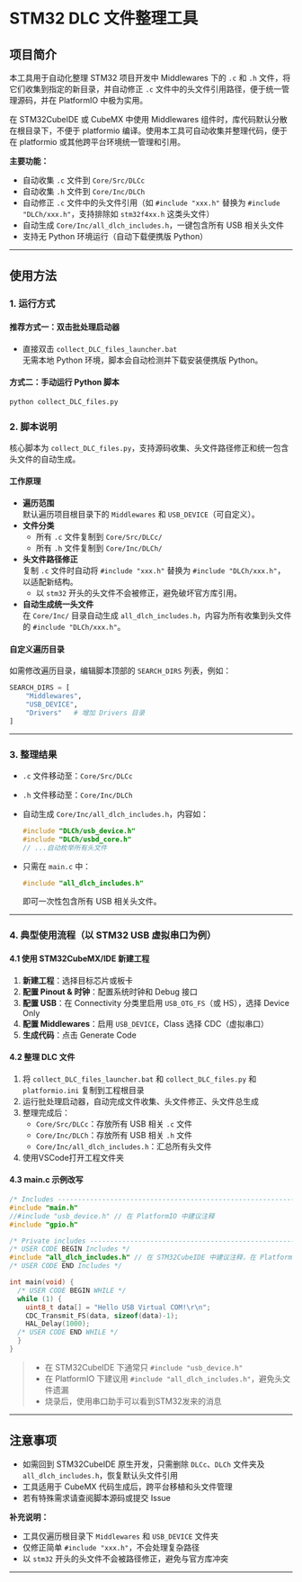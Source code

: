 # STM32 DLC 文件整理工具

## 项目简介

本工具用于自动化整理 STM32 项目开发中 Middlewares 下的 `.c` 和 `.h` 文件，将它们收集到指定的新目录，并自动修正 `.c` 文件中的头文件引用路径，便于统一管理源码，并在 PlatformIO 中极为实用。

在 STM32CubeIDE 或 CubeMX 中使用 Middlewares 组件时，库代码默认分散在根目录下，不便于 platformio 编译。使用本工具可自动收集并整理代码，便于在 platformio 或其他跨平台环境统一管理和引用。

**主要功能：**
- 自动收集 `.c` 文件到 `Core/Src/DLCc`
- 自动收集 `.h` 文件到 `Core/Inc/DLCh`
- 自动修正 `.c` 文件中的头文件引用（如 `#include "xxx.h"` 替换为 `#include "DLCh/xxx.h"`，支持排除如 `stm32f4xx.h` 这类头文件）
- 自动生成 `Core/Inc/all_dlch_includes.h`，一键包含所有 USB 相关头文件
- 支持无 Python 环境运行（自动下载便携版 Python）

---

## 使用方法

### 1. 运行方式

#### 推荐方式一：双击批处理启动器

- 直接双击 `collect_DLC_files_launcher.bat`  
  无需本地 Python 环境，脚本会自动检测并下载安装便携版 Python。

#### 方式二：手动运行 Python 脚本

```bash
python collect_DLC_files.py
```

### 2. 脚本说明

核心脚本为 `collect_DLC_files.py`，支持源码收集、头文件路径修正和统一包含头文件的自动生成。

#### 工作原理

- **遍历范围**  
  默认遍历项目根目录下的 `Middlewares` 和 `USB_DEVICE`（可自定义）。
- **文件分类**  
  - 所有 `.c` 文件复制到 `Core/Src/DLCc/`
  - 所有 `.h` 文件复制到 `Core/Inc/DLCh/`
- **头文件路径修正**  
  复制 `.c` 文件时自动将 `#include "xxx.h"` 替换为 `#include "DLCh/xxx.h"`，以适配新结构。
  - 以 `stm32` 开头的头文件不会被修正，避免破坏官方库引用。
- **自动生成统一头文件**  
  在 `Core/Inc/` 目录自动生成 `all_dlch_includes.h`，内容为所有收集到头文件的 `#include "DLCh/xxx.h"`。

#### 自定义遍历目录

如需修改遍历目录，编辑脚本顶部的 `SEARCH_DIRS` 列表，例如：

```python
SEARCH_DIRS = [
    "Middlewares",
    "USB_DEVICE",
    "Drivers"   # 增加 Drivers 目录
]
```

---

### 3. 整理结果

- `.c` 文件移动至：`Core/Src/DLCc`
- `.h` 文件移动至：`Core/Inc/DLCh`
- 自动生成 `Core/Inc/all_dlch_includes.h`，内容如：

  ```c
  #include "DLCh/usb_device.h"
  #include "DLCh/usbd_core.h"
  // ...自动枚举所有头文件
  ```

- 只需在 `main.c` 中：

  ```c
  #include "all_dlch_includes.h"
  ```

  即可一次性包含所有 USB 相关头文件。

---

### 4. 典型使用流程（以 STM32 USB 虚拟串口为例）

#### 4.1 使用 STM32CubeMX/IDE 新建工程

1. **新建工程**：选择目标芯片或板卡
2. **配置 Pinout & 时钟**：配置系统时钟和 Debug 接口
3. **配置 USB**：在 Connectivity 分类里启用 `USB_OTG_FS`（或 HS），选择 Device Only
4. **配置 Middlewares**：启用 `USB_DEVICE`，Class 选择 CDC（虚拟串口）
5. **生成代码**：点击 Generate Code

#### 4.2 整理 DLC 文件

1. 将 `collect_DLC_files_launcher.bat` 和 `collect_DLC_files.py` 和 `platformio.ini` 复制到工程根目录
2. 运行批处理启动器，自动完成文件收集、头文件修正、头文件总生成
3. 整理完成后：
   - `Core/Src/DLCc`：存放所有 USB 相关 `.c` 文件
   - `Core/Inc/DLCh`：存放所有 USB 相关 `.h` 文件
   - `Core/Inc/all_dlch_includes.h`：汇总所有头文件
4. 使用VSCode打开工程文件夹

#### 4.3 main.c 示例改写

```c
/* Includes ------------------------------------------------------------------*/
#include "main.h"
//#include "usb_device.h" // 在 PlatformIO 中建议注释
#include "gpio.h"

/* Private includes ----------------------------------------------------------*/
/* USER CODE BEGIN Includes */
#include "all_dlch_includes.h" // 在 STM32CubeIDE 中建议注释，在 PlatformIO 中启用
/* USER CODE END Includes */

int main(void) {
  /* USER CODE BEGIN WHILE */
  while (1) {
    uint8_t data[] = "Hello USB Virtual COM!\r\n";
    CDC_Transmit_FS(data, sizeof(data)-1);
    HAL_Delay(1000);
  /* USER CODE END WHILE */
  }
}
```

> - 在 STM32CubeIDE 下通常只 `#include "usb_device.h"`
> - 在 PlatformIO 下建议用 `#include "all_dlch_includes.h"`，避免头文件遗漏
> - 烧录后，使用串口助手可以看到STM32发来的消息

---

## 注意事项

- 如需回到 STM32CubeIDE 原生开发，只需删除 `DLCc`、`DLCh` 文件夹及 `all_dlch_includes.h`，恢复默认头文件引用
- 工具适用于 CubeMX 代码生成后，跨平台移植和头文件管理
- 若有特殊需求请查阅脚本源码或提交 Issue

**补充说明：**
- 工具仅遍历根目录下 `Middlewares` 和 `USB_DEVICE` 文件夹
- 仅修正简单 `#include "xxx.h"`，不会处理复杂路径
- 以 `stm32` 开头的头文件不会被路径修正，避免与官方库冲突

---